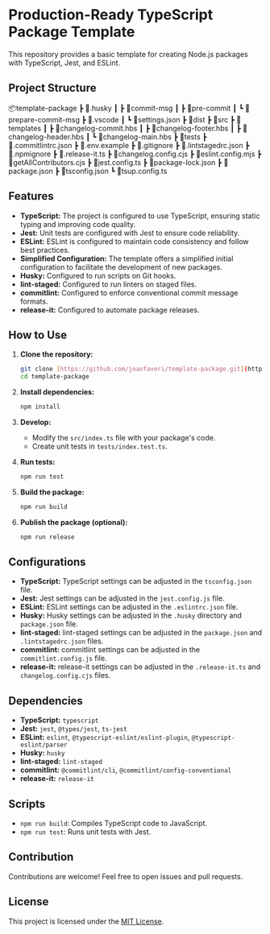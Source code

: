 # Production-Ready TypeScript Package Template

This repository provides a basic template for creating Node.js packages with TypeScript, Jest, and ESLint.

## Project Structure

📦template-package
 ┣ 📂.husky
 ┃ ┣ 📜commit-msg
 ┃ ┣ 📜pre-commit
 ┃ ┗ 📜prepare-commit-msg
 ┣ 📂.vscode
 ┃ ┗ 📜settings.json
 ┣ 📂dist
 ┣ 📂src
 ┣ 📂templates
 ┃ ┣ 📜changelog-commit.hbs
 ┃ ┣ 📜changelog-footer.hbs
 ┃ ┣ 📜changelog-header.hbs
 ┃ ┗ 📜changelog-main.hbs
 ┣ 📂tests
 ┣ 📜.commitlintrc.json
 ┣ 📜.env.example
 ┣ 📜.gitignore
 ┣ 📜.lintstagedrc.json
 ┣ 📜.npmignore
 ┣ 📜.release-it.ts
 ┣ 📜changelog.config.cjs
 ┣ 📜eslint.config.mjs
 ┣ 📜getAllContributors.cjs
 ┣ 📜jest.config.ts
 ┣ 📜package-lock.json
 ┣ 📜package.json
 ┣ 📜tsconfig.json
 ┗ 📜tsup.config.ts

## Features

* **TypeScript:** The project is configured to use TypeScript, ensuring static typing and improving code quality.
* **Jest:** Unit tests are configured with Jest to ensure code reliability.
* **ESLint:** ESLint is configured to maintain code consistency and follow best practices.
* **Simplified Configuration:** The template offers a simplified initial configuration to facilitate the development of new packages.
* **Husky:** Configured to run scripts on Git hooks.
* **lint-staged:** Configured to run linters on staged files.
* **commitlint:** Configured to enforce conventional commit message formats.
* **release-it:** Configured to automate package releases.

## How to Use

1.  **Clone the repository:**

    ```bash
    git clone [https://github.com/joaofaveri/template-package.git](https://github.com/joaofaveri/template-package.git)
    cd template-package
    ```

2.  **Install dependencies:**

    ```bash
    npm install
    ```

3.  **Develop:**

    * Modify the `src/index.ts` file with your package's code.
    * Create unit tests in `tests/index.test.ts`.

4.  **Run tests:**

    ```bash
    npm run test
    ```

5.  **Build the package:**

    ```bash
    npm run build
    ```

6.  **Publish the package (optional):**

    ```bash
    npm run release
    ```

## Configurations

* **TypeScript:** TypeScript settings can be adjusted in the `tsconfig.json` file.
* **Jest:** Jest settings can be adjusted in the `jest.config.js` file.
* **ESLint:** ESLint settings can be adjusted in the `.eslintrc.json` file.
* **Husky:** Husky settings can be adjusted in the `.husky` directory and `package.json` file.
* **lint-staged:** lint-staged settings can be adjusted in the `package.json` and `.lintstagedrc.json` files.
* **commitlint:** commitlint settings can be adjusted in the `commitlint.config.js` file.
* **release-it:** release-it settings can be adjusted in the `.release-it.ts` and `changelog.config.cjs` files.

## Dependencies

* **TypeScript:** `typescript`
* **Jest:** `jest`, `@types/jest`, `ts-jest`
* **ESLint:** `eslint`, `@typescript-eslint/eslint-plugin`, `@typescript-eslint/parser`
* **Husky:** `husky`
* **lint-staged:** `lint-staged`
* **commitlint:** `@commitlint/cli`, `@commitlint/config-conventional`
* **release-it:** `release-it`

## Scripts

* `npm run build`: Compiles TypeScript code to JavaScript.
* `npm run test`: Runs unit tests with Jest.

## Contribution

Contributions are welcome! Feel free to open issues and pull requests.

## License

This project is licensed under the [MIT License](LICENSE).